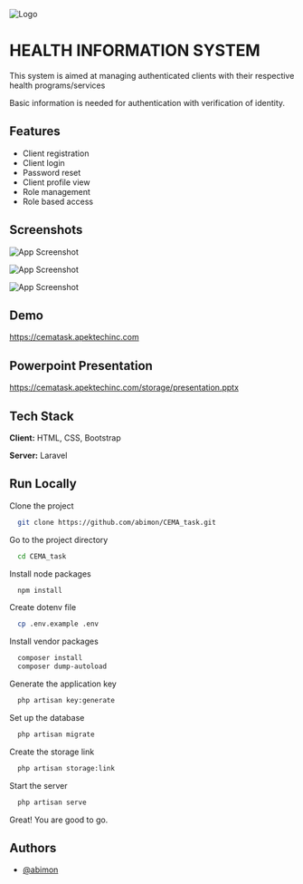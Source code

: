 
![Logo](https://encrypted-tbn0.gstatic.com/images?q=tbn:ANd9GcSjxu7HFq1dsVwiuQd7WIe5Ldz0oFc8ABgesQ&s)


# HEALTH INFORMATION SYSTEM
This system is aimed at managing authenticated clients with their respective health programs/services

Basic information is needed for authentication with verification of identity.







## Features

- Client registration
- Client login
- Password reset
- Client profile view
- Role management
- Role based access


## Screenshots

![App Screenshot](https://cematask.apektechinc.com/storage/screenshots/1.png)

![App Screenshot](https://cematask.apektechinc.com/storage/screenshots/2.png)

![App Screenshot](https://cematask.apektechinc.com/storage/screenshots/3.png)


## Demo
https://cematask.apektechinc.com

## Powerpoint Presentation
https://cematask.apektechinc.com/storage/presentation.pptx


## Tech Stack

**Client:** HTML, CSS, Bootstrap

**Server:** Laravel


## Run Locally

Clone the project

```bash
  git clone https://github.com/abimon/CEMA_task.git
```

Go to the project directory

```bash
  cd CEMA_task
```

Install node packages
```bash
  npm install 
```
Create dotenv file

```bash
  cp .env.example .env
```
Install vendor packages

```bash
  composer install
  composer dump-autoload

```

Generate the application key
```bash
  php artisan key:generate
```

Set up the database

```bash
  php artisan migrate
```

Create the storage link

```bash
  php artisan storage:link
```
Start the server

```bash
  php artisan serve
```

Great! You are good to go.
## Authors

- [@abimon](https://www.github.com/abimon)

